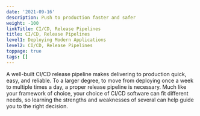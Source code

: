 ```yaml
---
date: '2021-09-16'
description: Push to production faster and safer
weight: -100
linkTitle: CI/CD, Release Pipelines
title: CI/CD, Release Pipelines
level1: Deploying Modern Applications
level2: CI/CD, Release Pipelines
toppage: true
tags: []
---
```


A well-built CI/CD release pipeline makes delivering to production quick, easy, and reliable. To a larger degree, to move from deploying once a week to multiple times a day, a proper release pipeline is necessary. Much like your framework of choice, your choice of CI/CD software can fit different needs, so learning the strengths and weaknesses of several can help guide you to the right decision.